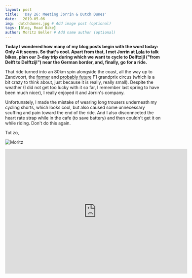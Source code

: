 ```yaml
---
layout: post
title:  'Day 26: Meeting Jorrin & Dutch Dunes'
date:   2019-05-06
img:  dutchdunes.jpg # Add image post (optional)
tags: [Blog, Road Bike]
author: Moritz Beller # Add name author (optional)
---
```


**Today I wondered how many of my blog posts begin with the word
  today: Only 4 it seems. So that's cool. Apart from that, I met
  Jorrin at [Lola](/lola/) to talk bikes, plan our 3-day trip during
  which we want to cycle to Delftzijl ("from Delft to Delftzijl") near
  the German border, and, finally, go for a ride.**

That ride turned into an 80km spin alongside the coast, all the way up
to Zandvoort, the
[former](https://en.wikipedia.org/wiki/Circuit_Zandvoort) and
[probably
future](https://www.autobahn.eu/12951/formule-1-in-2020-op-zandvoort-gp-van-nederland-definitief/)
F1 grandprix circus (which is a bit crazy to think about, just because
it is really, really small). Despite the weather (I did not get too
lucky with it so far, I remember last spring to have been much nicer),
I really enjoyed it and Jorrin's company.

Unfortunately, I made the mistake of wearing long trousers underneath
my cycling shorts, which looks cool, but also caused some unnecessary
scuffing and pain toward the end of the ride. And I also disconnceted
the heart rate strap while in the cafe (to save battery) and then
couldn't get it on while riding. Don't do this again.

Tot zo,

![Moritz]({{site.baseurl}}/assets/img/moritz.png)

<iframe height='405' width='590' frameborder='0'
allowtransparency='true' scrolling='no'
src='https://www.strava.com/activities/2346977538/embed/9055d0826caa3701d91ce67cc25282b6388a856a'></iframe>